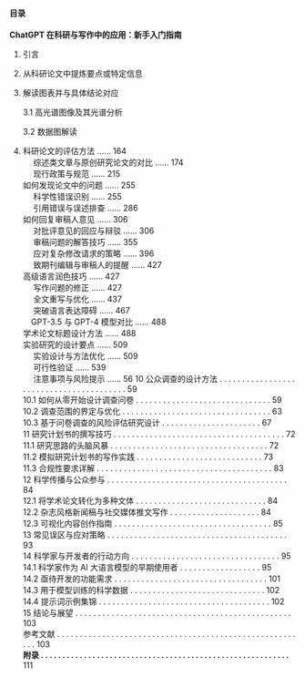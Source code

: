 #### 目录

**ChatGPT 在科研与写作中的应用：新手入门指南**

1. 引言

2. 从科研论文中提炼要点或特定信息

3. 解读图表并与具体结论对应

   3.1 高光谱图像及其光谱分析

   3.2 数据图解读

4. 科研论文的评估方法 ...... 164  
     综述类文章与原创研究论文的对比 ...... 174  
     现行政策与规范 ...... 215  
   如何发现论文中的问题 ...... 255  
     科学性错误识别 ...... 255  
     引用错误与误述排查 ...... 286  
   如何回复审稿人意见 ...... 306  
     对批评意见的回应与辩驳 ...... 306  
     审稿问题的解答技巧 ...... 355  
     应对复杂修改请求的策略 ...... 396  
     致期刊编辑与审稿人的提醒 ...... 427  
   高级语言润色技巧 ...... 427  
     写作问题的修正 ...... 427  
     全文重写与优化 ...... 437  
     突破语言表达障碍 ...... 467  
    GPT-3.5 与 GPT-4 模型对比 ...... 488  
   学术论文标题设计方法 ...... 488  
   实验研究的设计要点 ...... 509  
     实验设计与方法优化 ...... 509  
     可行性验证 ...... 539  
     注意事项与风险提示 ...... 56
   10 公众调查的设计方法 . . . . . . . . . . . . . . . . . . . . . . . . . . . . . . . . . . . . . . . . 59  
   10.1 如何从零开始设计调查问卷 . . . . . . . . . . . . . . . . . . . . . . . . . . . . . . 59  
   10.2 调查范围的界定与优化 . . . . . . . . . . . . . . . . . . . . . . . . . . . . . . . . . 63  
   10.3 基于问卷调查的风险评估研究设计 . . . . . . . . . . . . . . . . . . . . . . 67  
   11 研究计划书的撰写技巧 . . . . . . . . . . . . . . . . . . . . . . . . . . . . . . . . . . . . . . 72  
   11.1 研究思路的头脑风暴 . . . . . . . . . . . . . . . . . . . . . . . . . . . . . . . . . . . 72  
   11.2 模拟研究计划书的写作实践 . . . . . . . . . . . . . . . . . . . . . . . . . . . . 73  
   11.3 合规性要求详解 . . . . . . . . . . . . . . . . . . . . . . . . . . . . . . . . . . . . . . . 83  
   12 科学传播与公众参与 . . . . . . . . . . . . . . . . . . . . . . . . . . . . . . . . . . . . . . . . 84  
   12.1 将学术论文转化为多种文体 . . . . . . . . . . . . . . . . . . . . . . . . . . . . . 84  
   12.2 杂志风格新闻稿与社交媒体推文写作 . . . . . . . . . . . . . . . . . . . . 84  
   12.3 可视化内容创作指南 . . . . . . . . . . . . . . . . . . . . . . . . . . . . . . . . . . . 85  
   13 常见误区与应对策略 . . . . . . . . . . . . . . . . . . . . . . . . . . . . . . . . . . . . . . . . 93  
   14 科学家与开发者的行动方向 . . . . . . . . . . . . . . . . . . . . . . . . . . . . . . . . . 95  
   14.1 科学家作为 AI 大语言模型的早期使用者 . . . . . . . . . . . . . . . . . . 95  
   14.2 亟待开发的功能需求 . . . . . . . . . . . . . . . . . . . . . . . . . . . . . . . . . . 101  
   14.3 用于模型训练的科学数据 . . . . . . . . . . . . . . . . . . . . . . . . . . . . . . 102  
   14.4 提示词示例集锦 . . . . . . . . . . . . . . . . . . . . . . . . . . . . . . . . . . . . . . 102  
   15 结论与展望 . . . . . . . . . . . . . . . . . . . . . . . . . . . . . . . . . . . . . . . . . . . . . . . . 103  
   参考文献 . . . . . . . . . . . . . . . . . . . . . . . . . . . . . . . . . . . . . . . . . . . . . . . . . . . . . . . . 103  
   **附录 . . . . . . . . . . . . . . . . . . . . . . . . . . . . . . . . . . . . . . . . . . . . . . . . . . . . . . . . . .** 111
